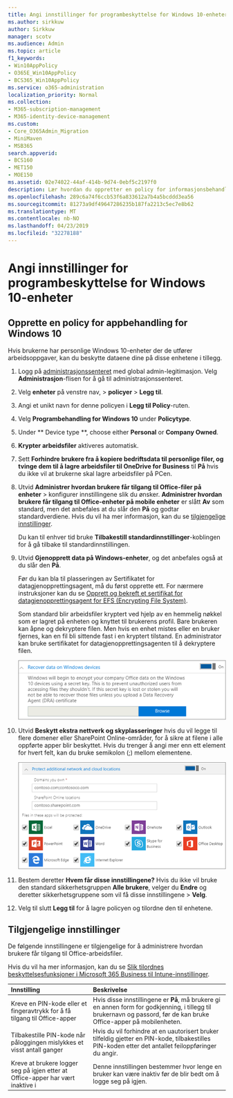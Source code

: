 ```yaml
---
title: Angi innstillinger for programbeskyttelse for Windows 10-enheter
ms.author: sirkkuw
author: Sirkkuw
manager: scotv
ms.audience: Admin
ms.topic: article
f1_keywords:
- Win10AppPolicy
- O365E_Win10AppPolicy
- BCS365_Win10AppPolicy
ms.service: o365-administration
localization_priority: Normal
ms.collection:
- M365-subscription-management
- M365-identity-device-management
ms.custom:
- Core_O365Admin_Migration
- MiniMaven
- MSB365
search.appverid:
- BCS160
- MET150
- MOE150
ms.assetid: 02e74022-44af-414b-9d74-0ebf5c2197f0
description: Lær hvordan du oppretter en policy for informasjonsbehandling av app og beskytte arbeidsfiler på Windows 10 enheter.
ms.openlocfilehash: 289c6a74f6ccb53f6a833612a7b4a5bcddd3ea56
ms.sourcegitcommit: 81273a9df49647286235b187fa2213c5ec7e8b62
ms.translationtype: MT
ms.contentlocale: nb-NO
ms.lasthandoff: 04/23/2019
ms.locfileid: "32278188"
---
```

# <a name="set-application-protection-settings-for-windows-10-devices"></a>Angi innstillinger for programbeskyttelse for Windows 10-enheter

## <a name="create-an-app-management-policy-for-windows-10"></a>Opprette en policy for appbehandling for Windows 10

Hvis brukerne har personlige Windows 10-enheter der de utfører arbeidsoppgaver, kan du beskytte dataene dine på disse enhetene i tillegg.
  
1. Logg på [administrasjonssenteret](https://go.microsoft.com/fwlink/p/?linkid=837890) med global admin-legitimasjon. Velg **Administrasjon**-flisen for å gå til administrasjonssenteret. 
    
2. Velg **enheter** på venstre nav, \> **policyer** \> **Legg til**.

3. Angi et unikt navn for denne policyen i **Legg til Policy**-ruten. 
    
4. Velg **Programbehandling for Windows 10** under **Policytype**.
    
5. Under ** Device type **, choose either **Personal** or **Company Owned**.
    
6. **Krypter arbeidsfiler** aktiveres automatisk. 
    
7. Sett **Forhindre brukere fra å kopiere bedriftsdata til personlige filer, og tvinge dem til å lagre arbeidsfiler til OneDrive for Business** til **På** hvis du ikke vil at brukerne skal lagre arbeidsfiler på PCen. 
    
8. Utvid **Administrer hvordan brukere får tilgang til Office-filer på enheter** \> konfigurer innstillingene slik du ønsker. **Administrer hvordan brukere får tilgang til Office-enheter på mobile enheter** er slått **Av** som standard, men det anbefales at du slår den **På** og godtar standardverdiene. Hvis du vil ha mer informasjon, kan du se [tilgjengelige innstillinger](#available-settings). 
    
    Du kan til enhver tid bruke **Tilbakestill standardinnstillinger**-koblingen for å gå tilbake til standardinnstillingen. 
    
9. Utvid **Gjenopprett data på Windows-enheter**, og det anbefales også at du slår den **På**.
    
    Før du kan bla til plasseringen av Sertifikatet for datagjenopprettingsagent, må du først opprette ett. For nærmere instruksjoner kan du se [Opprett og bekreft et sertifikat for datagjenopprettingsagent for EFS (Encrypting File System)](https://go.microsoft.com/fwlink/p/?linkid=853700).
    
    Som standard blir arbeidsfiler kryptert ved hjelp av en hemmelig nøkkel som er lagret på enheten og knyttet til brukerens profil. Bare brukeren kan åpne og dekryptere filen. Men hvis en enhet mistes eller en bruker fjernes, kan en fil bli sittende fast i en kryptert tilstand. En administrator kan bruke sertifikatet for datagjenopprettingsagenten til å dekryptere filen.
    
    ![Browse to Data Recovery Agent certificate.](media/7d7d664f-b72f-4293-a3e7-d0fa7371366c.png)
  
10. Utvid **Beskytt ekstra nettverk og skyplasseringer** hvis du vil legge til flere domener eller SharePoint Online-områder, for å sikre at filene i alle oppførte apper blir beskyttet. Hvis du trenger å angi mer enn ett element for hvert felt, kan du bruke semikolon (;) mellom elementene. 
    
    ![Expand Protect additional network and cloud locations, and enter domains or SharePoint Online sites you own.](media/7afaa0c7-ba53-456d-8c61-312c45e09625.png)
  
11. Bestem deretter **Hvem får disse innstillingene?** Hvis du ikke vil bruke den standard sikkerhetsgruppen **Alle brukere**, velger du **Endre** og deretter sikkerhetsgruppene som vil få disse innstillingene \> **Velg**.
    
12. Velg til slutt **Legg til** for å lagre policyen og tilordne den til enhetene. 
    
## <a name="available-settings"></a>Tilgjengelige innstillinger

De følgende innstillingene er tilgjengelige for å administrere hvordan brukere får tilgang til Office-arbeidsfiler.
  
Hvis du vil ha mer informasjon, kan du se [Slik tilordnes beskyttelsesfunksjoner i Microsoft 365 Business til Intune-innstillinger](map-protection-features-to-intune-settings.md).
  
|**Innstilling**|**Beskrivelse**|
|:-----|:-----|
|Kreve en PIN-kode eller et fingeravtrykk for å få tilgang til Office-apper  <br/> |Hvis disse innstillingene er **På**, må brukere gi en annen form for godkjenning, i tillegg til brukernavn og passord, før de kan bruke Office-apper på mobilenheten.  <br/> |
|Tilbakestille PIN-kode når påloggingen mislykkes et visst antall ganger  <br/> |Hvis du vil forhindre at en uautorisert bruker tilfeldig gjetter en PIN-kode, tilbakestilles PIN-koden etter det antallet feiloppføringer du angir.  <br/> |
|Kreve at brukere logger seg på igjen etter at Office-apper har vært inaktive i  <br/> |Denne innstillingen bestemmer hvor lenge en bruker kan være inaktiv før de blir bedt om å logge seg på igjen.  <br/> |
   

